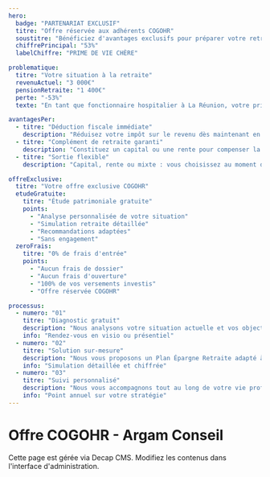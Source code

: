 ```yaml
---
hero:
  badge: "PARTENARIAT EXCLUSIF"
  titre: "Offre réservée aux adhérents COGOHR"
  soustitre: "Bénéficiez d'avantages exclusifs pour préparer votre retraite : étude gratuite et 0% de frais d'entrée sur votre Plan Épargne Retraite."
  chiffrePrincipal: "53%"
  labelChiffre: "PRIME DE VIE CHÈRE"

problematique:
  titre: "Votre situation à la retraite"
  revenuActuel: "3 000€"
  pensionRetraite: "1 400€"
  perte: "-53%"
  texte: "En tant que fonctionnaire hospitalier à La Réunion, votre prime de vie chère représente une part importante de votre revenu. Malheureusement, elle n'est pas prise en compte dans le calcul de votre pension de retraite."

avantagesPer:
  - titre: "Déduction fiscale immédiate"
    description: "Réduisez votre impôt sur le revenu dès maintenant en versant sur votre PER."
  - titre: "Complément de retraite garanti"
    description: "Constituez un capital ou une rente pour compenser la perte de votre prime."
  - titre: "Sortie flexible"
    description: "Capital, rente ou mixte : vous choisissez au moment de la retraite."

offreExclusive:
  titre: "Votre offre exclusive COGOHR"
  etudeGratuite:
    titre: "Étude patrimoniale gratuite"
    points:
      - "Analyse personnalisée de votre situation"
      - "Simulation retraite détaillée"
      - "Recommandations adaptées"
      - "Sans engagement"
  zeroFrais:
    titre: "0% de frais d'entrée"
    points:
      - "Aucun frais de dossier"
      - "Aucun frais d'ouverture"
      - "100% de vos versements investis"
      - "Offre réservée COGOHR"

processus:
  - numero: "01"
    titre: "Diagnostic gratuit"
    description: "Nous analysons votre situation actuelle et vos objectifs de retraite."
    info: "Rendez-vous en visio ou présentiel"
  - numero: "02"
    titre: "Solution sur-mesure"
    description: "Nous vous proposons un Plan Épargne Retraite adapté à votre profil."
    info: "Simulation détaillée et chiffrée"
  - numero: "03"
    titre: "Suivi personnalisé"
    description: "Nous vous accompagnons tout au long de votre vie professionnelle."
    info: "Point annuel sur votre stratégie"
---
```


# Offre COGOHR - Argam Conseil

Cette page est gérée via Decap CMS. Modifiez les contenus dans l'interface d'administration.

